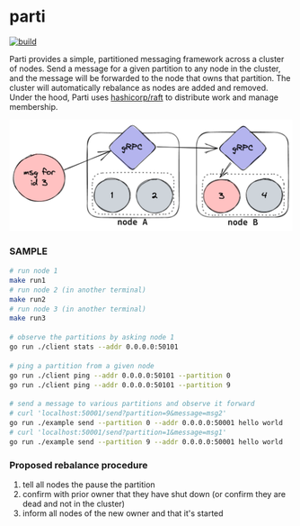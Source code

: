 # parti

[![build](https://github.com/super-flat/parti/actions/workflows/main.yml/badge.svg)](https://github.com/super-flat/parti/actions/workflows/main.yml)

Parti provides a simple, partitioned messaging framework across a cluster of nodes. Send a message for a given partition to any node in the cluster, and the message will be forwarded to the node that owns that partition. The cluster will automatically rebalance as nodes are added and removed. Under the hood, Parti uses [hashicorp/raft](https://github.com/hashicorp/raft) to distribute work and manage membership.

![Message Forwarding Diagram](./docs/parti.png)

### SAMPLE
```sh
# run node 1
make run1
# run node 2 (in another terminal)
make run2
# run node 3 (in another terminal)
make run3

# observe the partitions by asking node 1
go run ./client stats --addr 0.0.0.0:50101

# ping a partition from a given node
go run ./client ping --addr 0.0.0.0:50101 --partition 0
go run ./client ping --addr 0.0.0.0:50101 --partition 9

# send a message to various partitions and observe it forward
# curl 'localhost:50001/send?partition=9&message=msg2'
go run ./example send --partition 0 --addr 0.0.0.0:50001 hello world
# curl 'localhost:50001/send?partition=1&message=msg1'
go run ./example send --partition 9 --addr 0.0.0.0:50001 hello world
```

### Proposed rebalance procedure
1. tell all nodes the pause the partition
1. confirm with prior owner that they have shut down (or confirm they are dead and not in the cluster)
1. inform all nodes of the new owner and that it's started
